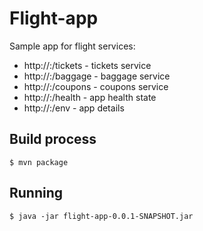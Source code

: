 # Flight-app
Sample app for flight services:

- http://<server>:<port>/tickets - tickets service
- http://<server>:<port>/baggage - baggage service
- http://<server>:<port>/coupons - coupons service
- http://<server>:<port>/health - app health state
- http://<server>:<port>/env - app details

## Build process
`$ mvn package`

## Running
`$ java -jar flight-app-0.0.1-SNAPSHOT.jar`
